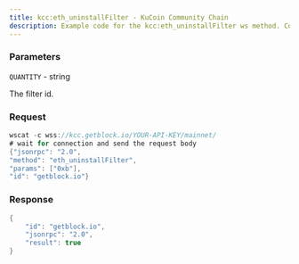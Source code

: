 ```yaml
---
title: kcc:eth_uninstallFilter - KuCoin Community Chain
description: Example code for the kcc:eth_uninstallFilter ws method. Сomplete guide on how to use kcc:eth_uninstallFilter ws in GetBlock.io Web3 documentation.
---
```


### Parameters


`QUANTITY` - string

The filter id.

### Request

``` java
wscat -c wss://kcc.getblock.io/YOUR-API-KEY/mainnet/ 
# wait for connection and send the request body 
{"jsonrpc": "2.0",
"method": "eth_uninstallFilter",
"params": ["0xb"],
"id": "getblock.io"}
```

###  Response

``` java
{
    "id": "getblock.io",
    "jsonrpc": "2.0",
    "result": true
}
```

